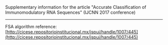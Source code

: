 Supplementary information for the article "Accurate Classification of Immunomodulatory RNA Sequences" (IJCNN 2017 conference)

---
FSA algorithm reference: [http://cicese.repositorioinstitucional.mx/jspui/handle/1007/445](http://cicese.repositorioinstitucional.mx/jspui/handle/1007/445)
